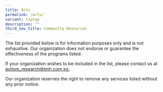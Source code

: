 ```yaml
---
title: Arts
permalink: /arts/
variant: tiptap
description: ""
third_nav_title: Community Resources
---
```

<p>The list provided below is for information purposes only and is not exhaustive.
Our organization does not endorse or guarantee the effectiveness of the
programs listed.</p>
<p>If your organization wishes to be included in the list, please contact
us at <a href="mailto:autism_research@imh.com.sg" rel="noopener noreferrer nofollow" target="_blank">autism_research@imh.com.sg. </a>
</p>
<p>Our organization reserves the right to remove any services listed without
any prior notice.</p>